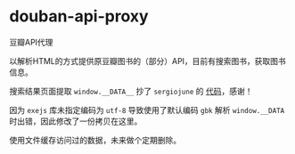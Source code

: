 # douban-api-proxy

豆瓣API代理


以解析HTML的方式提供原豆瓣图书的（部分）API，目前有搜索图书，获取图书信息。


搜索结果页面提取 `window.__DATA__` 抄了 `sergiojune` 的 [代码](https://github.com/SergioJune/Spider-Crack-JS/blob/master/douban/main.js)，感谢！


因为 `exejs` 库未指定编码为 `utf-8` 导致使用了默认编码 `gbk` 解析 `window.__DATA` 时出错，因此修改了一份拷贝在这里。


使用文件缓存访问过的数据，未来做个定期删除。
